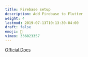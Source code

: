```yaml
---
title: Firebase setup
description: Add Firebase to Flutter
weight: 4
lastmod: 2019-07-13T10:13:30-04:00
draft: false
emoji: 👶
vimeo: 336023357
---
```


[Official Docs](https://firebase.google.com/docs/flutter/setup)